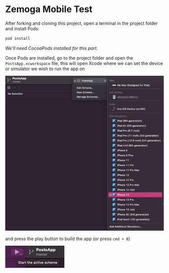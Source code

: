 # Zemoga Mobile Test

After forking and cloning this project, open a terminal in the project folder and install Pods:

``` Swift
pod install
```

*We'll need CocoaPods installed for this part.*

Once Pods are installed, go to the project folder and open the `PostsApp.xcworkspace` file, this will open Xcode where we can set the device or simulator we wish to run the app on

<img src="./PostsApp/Assets.xcassets/Images/image2.png" width="600"/>

and press the play button to build the app (or press `cmd + B`)

<img src="./PostsApp/Assets.xcassets/Images/image1.png" width="188"/>